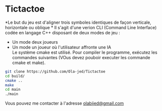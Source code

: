 # Tictactoe
*Le but du jeu est d'aligner trois symboles identiques de façon verticale, horizontale ou oblique *
Il s'agit d'une verion CLI (Command Line Interface) codée en langage C++ disposant de deux modes de jeu :
- Un mode deux joueurs
- Un mode un joueur où l'utilisateur affronte une IA  
Le système cmake est utilisé. Pour compiler le programme, exécutez les commandes suivantes (VOus devez pouboir executer les commande cmake et make).

```bash
git clone https://github.com/Ola-jed/Tictactoe
cd build/
cmake ..
make
cd main
./main
```
Vous pouvez me contacter à l'adresse olabijed@gmail.com
